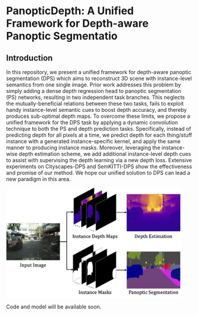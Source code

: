 # PanopticDepth: A Unified Framework for Depth-aware Panoptic Segmentatio

## Introduction
In this repository, we present a unified framework for depth-aware panoptic segmentation (DPS) which aims to reconstruct 3D scene with instance-level semantics from one single image. Prior work addresses this problem by simply adding a dense depth regression head to panoptic segmentation (PS) networks, resulting in two independent task branches. This neglects the mutually-beneficial relations between these two tasks, fails to exploit handy instance-level semantic cues to boost depth accuracy, and thereby produces sub-optimal depth maps. To overcome these limits, we propose a unified framework for the DPS task by applying a dynamic convolution technique to both the PS and depth prediction tasks. Specifically, instead of predicting depth for all pixels at a time, we predict depth for each thing/stuff instance with a generated instance-specific kernel, and apply the same manner to producing instance masks. Moreover, leveraging the instance-wise depth estimation scheme, we add additional instance-level depth cues to assist with supervising the depth learning via a new depth loss. Extensive experiments on Cityscapes-DPS and SemKITTI-DPS show the effectiveness and promise of our method. We hope our unified solution to DPS can lead a new paradigm in this area.

<img src="https://github.com/NaiyuGao/PanopticDepth/blob/main/PanopticDepth.jpg" height = "300" alt="" align=center />

Code and model will be available soon.

